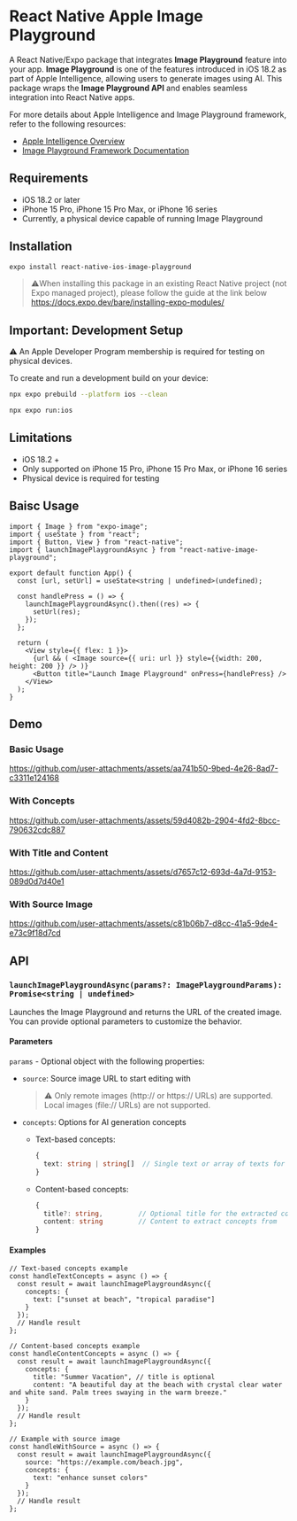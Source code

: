 # React Native Apple Image Playground

A React Native/Expo package that integrates **Image Playground** feature into your app.
**Image Playground** is one of the features introduced in iOS 18.2 as part of Apple Intelligence, allowing users to generate images using AI. This package wraps the **Image Playground API** and enables seamless integration into React Native apps.

For more details about Apple Intelligence and Image Playground framework, refer to the following resources:
-  [Apple Intelligence Overview](https://developer.apple.com/apple-intelligence/)
-  [Image Playground Framework Documentation](https://developer.apple.com/documentation/imageplayground)

## Requirements

- iOS 18.2 or later
- iPhone 15 Pro, iPhone 15 Pro Max, or iPhone 16 series
- Currently, a physical device capable of running Image Playground

## Installation

```sh
expo install react-native-ios-image-playground
```

> ⚠️When installing this package in an existing React Native project (not Expo managed project), please follow the guide at the link below
> https://docs.expo.dev/bare/installing-expo-modules/

## Important: Development Setup

⚠️ An Apple Developer Program membership is required for testing on physical devices.

To create and run a development build on your device:
```sh
npx expo prebuild --platform ios --clean
```
```sh
npx expo run:ios
```

## Limitations

- iOS 18.2 +
- Only supported on iPhone 15 Pro, iPhone 15 Pro Max, or iPhone 16 series
- Physical device is required for testing

## Baisc Usage

```tsx
import { Image } from "expo-image";
import { useState } from "react";
import { Button, View } from "react-native";
import { launchImagePlaygroundAsync } from "react-native-image-playground";

export default function App() {
  const [url, setUrl] = useState<string | undefined>(undefined);

  const handlePress = () => {
    launchImagePlaygroundAsync().then((res) => {
      setUrl(res);
    });
  };

  return (
    <View style={{ flex: 1 }}>
      {url && ( <Image source={{ uri: url }} style={{width: 200, height: 200 }} /> )}
      <Button title="Launch Image Playground" onPress={handlePress} />
    </View>
  );
}
```

## Demo

### Basic Usage
https://github.com/user-attachments/assets/aa741b50-9bed-4e26-8ad7-c3311e124168

### With Concepts
https://github.com/user-attachments/assets/59d4082b-2904-4fd2-8bcc-790632cdc887

### With Title and Content
https://github.com/user-attachments/assets/d7657c12-693d-4a7d-9153-089d0d7d40e1

### With Source Image
https://github.com/user-attachments/assets/c81b06b7-d8cc-41a5-9de4-e73c9f18d7cd

## API

### `launchImagePlaygroundAsync(params?: ImagePlaygroundParams): Promise<string | undefined>`

Launches the Image Playground and returns the URL of the created image. You can provide optional parameters to customize the behavior.

#### Parameters

`params` - Optional object with the following properties:

- `source`: Source image URL to start editing with
  > ⚠️ Only remote images (http:// or https:// URLs) are supported. Local images (file:// URLs) are not supported.

- `concepts`: Options for AI generation concepts
  - Text-based concepts:
    ```typescript
    {
      text: string | string[]  // Single text or array of texts for concepts
    }
    ```
  - Content-based concepts:
    ```typescript
    {
      title?: string,         // Optional title for the extracted concept
      content: string         // Content to extract concepts from
    }
    ```

#### Examples

```tsx
// Text-based concepts example
const handleTextConcepts = async () => {
  const result = await launchImagePlaygroundAsync({
    concepts: {
      text: ["sunset at beach", "tropical paradise"]
    }
  });
  // Handle result
};

// Content-based concepts example
const handleContentConcepts = async () => {
  const result = await launchImagePlaygroundAsync({
    concepts: {
      title: "Summer Vacation", // title is optional
      content: "A beautiful day at the beach with crystal clear water and white sand. Palm trees swaying in the warm breeze."
    }
  });
  // Handle result
};

// Example with source image
const handleWithSource = async () => {
  const result = await launchImagePlaygroundAsync({
    source: "https://example.com/beach.jpg",
    concepts: {
      text: "enhance sunset colors"
    }
  });
  // Handle result
};
```


